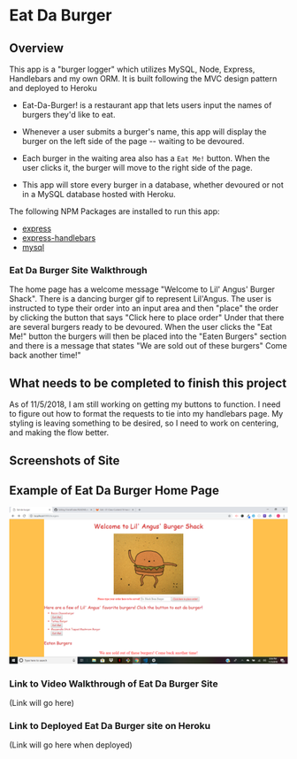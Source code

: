 

# Eat Da Burger

## Overview 
This app is a "burger logger" which utilizes MySQL, Node, Express, Handlebars and my own ORM.  It is built following the MVC design pattern and deployed to Heroku

* Eat-Da-Burger! is a restaurant app that lets users input the names of burgers they'd like to eat.

* Whenever a user submits a burger's name, this app will display the burger on the left side of the page -- waiting to be devoured.

* Each burger in the waiting area also has a `Eat Me!` button. When the user clicks it, the burger will move to the right side of the page.

* This app will store every burger in a database, whether devoured or not in a MySQL database hosted with Heroku.

The following NPM Packages are installed to run this app:

* [express](https://www.npmjs.com/package/express)
* [express-handlebars](https://www.npmjs.com/package/express-handlebars)
* [mysql](https://www.npmjs.com/package/mysql)

### Eat Da Burger Site Walkthrough

The home page has a welcome message "Welcome to Lil' Angus' Burger Shack". There is a dancing burger gif to represent Lil'Angus.  The user is instructed to type their order into an input area and then "place" the order by clicking the button that says "Click here to place order" Under that there are several burgers ready to be devoured.  When the user clicks the "Eat Me!" button the burgers will then be placed into the "Eaten Burgers" section and there is a message that states "We are sold out of these burgers" Come back another time!"

## What needs to be completed to finish this project

As of 11/5/2018, I am still working on getting my buttons to function.  I need to figure out how to format the requests to tie into my handlebars page.  My styling is leaving something to be desired, so I need to work on centering, and making the flow better. 


## Screenshots of Site

## Example of Eat Da Burger Home Page 

![Example of Home Screen for Eat Da Burger Site](/public/assets/img/lil-angus.png)



### Link to Video Walkthrough of Eat Da Burger Site
(Link will go here)
  
### Link to Deployed Eat Da Burger site on Heroku
(Link will go here when deployed)
   

